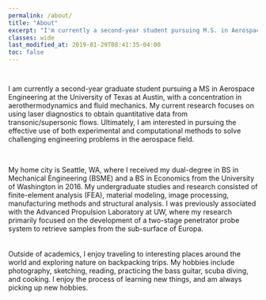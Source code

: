```yaml
---
permalink: /about/
title: "About"
excerpt: "I'm currently a second-year student pursuing M.S. in Aerospace Engineering at the University of Texas at Austin."
classes: wide
last_modified_at: 2019-01-29T08:41:35-04:00
toc: false
---
```


<figure style="width: 500px" class="align-center">
  <img src="{{ site.url }}{{ site.baseurl }}/assets/images/profile-photo.jpg" alt="">
</figure>

<figure style="width: 100px" class="align-left">
  <img src="{{ site.url }}{{ site.baseurl }}/assets/images/UTseal.svg" alt="">
</figure>
I am currently a second-year graduate student pursuing a MS in Aerospace Engineering at the University of Texas at Austin, with a concentration in aerothermodynamics and fluid mechanics. My current research focuses on using laser diagnostics to obtain quantitative data from transonic/supersonic flows. Ultimately, I am interested in pursuing the effective use of both experimental and computational methods to solve challenging engineering problems in the aerospace field.
<br/>
<br/>
<figure style="width: 100px" class="align-left">
  <img src="{{ site.url }}{{ site.baseurl }}/assets/images/UWseal.svg" alt="">
</figure>
My home city is Seattle, WA, where I received my dual-degree in BS in Mechanical Engineering (BSME) and a BS in Economics from the University of Washington in 2016. My undergraduate studies and research consisted of finite-element analysis (FEA), material modeling, image processing, manufacturing methods and structural analysis. I was previously associated with the Advanced Propulsion Laboratory at UW, where my research primarily focused on the development of a two-stage penetrator probe system to retrieve samples from the sub-surface of Europa.
<br/>
<br/>
<br/>
Outside of academics, I enjoy traveling to interesting places around the world and exploring nature on backpacking trips. My hobbies include photography, sketching, reading, practicing the bass guitar, scuba diving, and cooking. I enjoy the process of learning new things, and am always picking up new hobbies.
